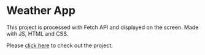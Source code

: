 # Weather App

This project is processed with Fetch API and displayed on the screen.
Made with JS, HTML and CSS.

Please [click here](https://rumica.github.io/weather-app/) to check out the project.
